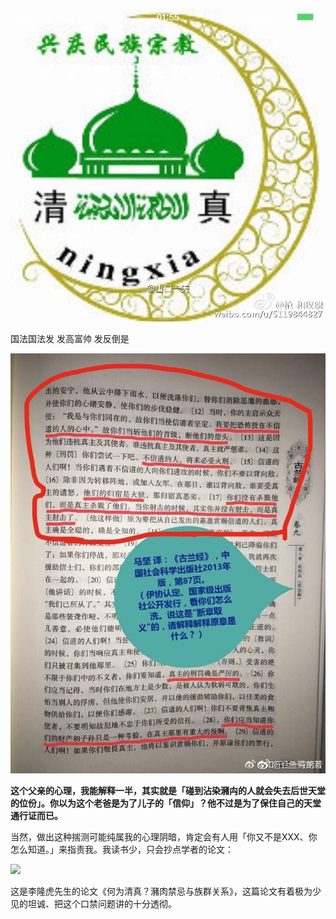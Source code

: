 ![005Aulwngw1f41feh05t7j30j60j0go0](005Aulwngw1f41feh05t7j30j60j0go0.jpg)

 国法国法发 
  发高富帅
   发反倒是
   
![0064qyWRgy1fup1wiojf6j30k00qowk7 (1)](0064qyWRgy1fup1wiojf6j30k00qowk7%20(1).jpg)


**这个父亲的心理，我能解释一半，其实就是「碰到沾染瀦禸的人就会失去后世天堂的位份」。你以为这个老爸是为了儿子的「信仰」？他不过是为了保住自己的天堂通行证而已。**

当然，做出这种揣测可能纯属我的心理阴暗，肯定会有人用「你又不是XXX、你怎么知道。」来指责我。我读书少，只会抄点学者的论文：

![](https://pic3.zhimg.com/80/v2-6a6dbddb9b6b036546aaf056dab0e2e9_hd.jpg)

这是李隆虎先生的论文《何为清真？瀦肉禁忌与族群关系》，这篇论文有着极为少见的坦诚、把这个口禁问题讲的十分透彻。


